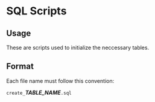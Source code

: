 #   SQL Scripts

##  Usage

These are scripts used to initialize the neccessary tables.

##  Format

Each file name must follow this convention:

`create_`**_TABLE_NAME_**`.sql`